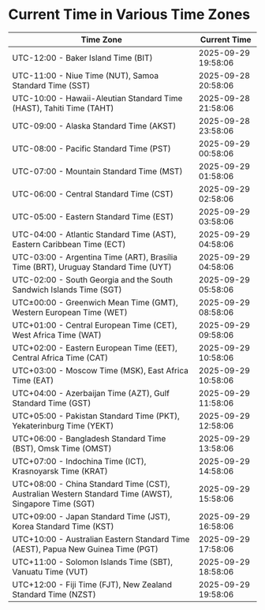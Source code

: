 # Current Time in Various Time Zones

| Time Zone | Current Time |
|-----------|--------------|
| UTC-12:00 - Baker Island Time (BIT) | 2025-09-29 19:58:06 |
| UTC-11:00 - Niue Time (NUT), Samoa Standard Time (SST) | 2025-09-28 20:58:06 |
| UTC-10:00 - Hawaii-Aleutian Standard Time (HAST), Tahiti Time (TAHT) | 2025-09-28 21:58:06 |
| UTC-09:00 - Alaska Standard Time (AKST) | 2025-09-28 23:58:06 |
| UTC-08:00 - Pacific Standard Time (PST) | 2025-09-29 00:58:06 |
| UTC-07:00 - Mountain Standard Time (MST) | 2025-09-29 01:58:06 |
| UTC-06:00 - Central Standard Time (CST) | 2025-09-29 02:58:06 |
| UTC-05:00 - Eastern Standard Time (EST) | 2025-09-29 03:58:06 |
| UTC-04:00 - Atlantic Standard Time (AST), Eastern Caribbean Time (ECT) | 2025-09-29 04:58:06 |
| UTC-03:00 - Argentina Time (ART), Brasília Time (BRT), Uruguay Standard Time (UYT) | 2025-09-29 04:58:06 |
| UTC-02:00 - South Georgia and the South Sandwich Islands Time (SGT) | 2025-09-29 05:58:06 |
| UTC±00:00 - Greenwich Mean Time (GMT), Western European Time (WET) | 2025-09-29 08:58:06 |
| UTC+01:00 - Central European Time (CET), West Africa Time (WAT) | 2025-09-29 09:58:06 |
| UTC+02:00 - Eastern European Time (EET), Central Africa Time (CAT) | 2025-09-29 10:58:06 |
| UTC+03:00 - Moscow Time (MSK), East Africa Time (EAT) | 2025-09-29 10:58:06 |
| UTC+04:00 - Azerbaijan Time (AZT), Gulf Standard Time (GST) | 2025-09-29 11:58:06 |
| UTC+05:00 - Pakistan Standard Time (PKT), Yekaterinburg Time (YEKT) | 2025-09-29 12:58:06 |
| UTC+06:00 - Bangladesh Standard Time (BST), Omsk Time (OMST) | 2025-09-29 13:58:06 |
| UTC+07:00 - Indochina Time (ICT), Krasnoyarsk Time (KRAT) | 2025-09-29 14:58:06 |
| UTC+08:00 - China Standard Time (CST), Australian Western Standard Time (AWST), Singapore Time (SGT) | 2025-09-29 15:58:06 |
| UTC+09:00 - Japan Standard Time (JST), Korea Standard Time (KST) | 2025-09-29 16:58:06 |
| UTC+10:00 - Australian Eastern Standard Time (AEST), Papua New Guinea Time (PGT) | 2025-09-29 17:58:06 |
| UTC+11:00 - Solomon Islands Time (SBT), Vanuatu Time (VUT) | 2025-09-29 18:58:06 |
| UTC+12:00 - Fiji Time (FJT), New Zealand Standard Time (NZST) | 2025-09-29 19:58:06 |
